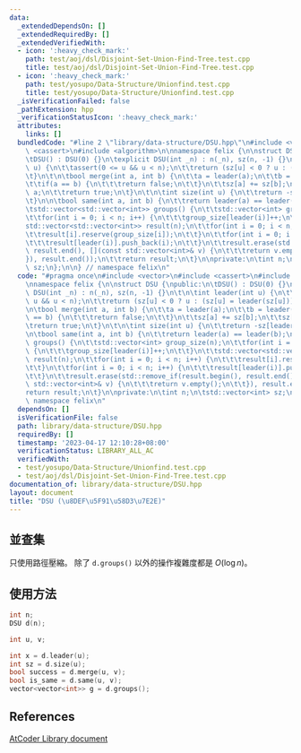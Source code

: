 ```yaml
---
data:
  _extendedDependsOn: []
  _extendedRequiredBy: []
  _extendedVerifiedWith:
  - icon: ':heavy_check_mark:'
    path: test/aoj/dsl/Disjoint-Set-Union-Find-Tree.test.cpp
    title: test/aoj/dsl/Disjoint-Set-Union-Find-Tree.test.cpp
  - icon: ':heavy_check_mark:'
    path: test/yosupo/Data-Structure/Unionfind.test.cpp
    title: test/yosupo/Data-Structure/Unionfind.test.cpp
  _isVerificationFailed: false
  _pathExtension: hpp
  _verificationStatusIcon: ':heavy_check_mark:'
  attributes:
    links: []
  bundledCode: "#line 2 \"library/data-structure/DSU.hpp\"\n#include <vector>\n#include\
    \ <cassert>\n#include <algorithm>\n\nnamespace felix {\n\nstruct DSU {\npublic:\n\
    \tDSU() : DSU(0) {}\n\texplicit DSU(int _n) : n(_n), sz(n, -1) {}\n\t\n\tint leader(int\
    \ u) {\n\t\tassert(0 <= u && u < n);\n\t\treturn (sz[u] < 0 ? u : (sz[u] = leader(sz[u])));\n\
    \t}\n\t\n\tbool merge(int a, int b) {\n\t\ta = leader(a);\n\t\tb = leader(b);\n\
    \t\tif(a == b) {\n\t\t\treturn false;\n\t\t}\n\t\tsz[a] += sz[b];\n\t\tsz[b] =\
    \ a;\n\t\treturn true;\n\t}\n\t\n\tint size(int u) {\n\t\treturn -sz[leader(u)];\n\
    \t}\n\n\tbool same(int a, int b) {\n\t\treturn leader(a) == leader(b);\n\t}\n\n\
    \tstd::vector<std::vector<int>> groups() {\n\t\tstd::vector<int> group_size(n);\n\
    \t\tfor(int i = 0; i < n; i++) {\n\t\t\tgroup_size[leader(i)]++;\n\t\t}\n\t\t\
    std::vector<std::vector<int>> result(n);\n\t\tfor(int i = 0; i < n; i++) {\n\t\
    \t\tresult[i].reserve(group_size[i]);\n\t\t}\n\t\tfor(int i = 0; i < n; i++) {\n\
    \t\t\tresult[leader(i)].push_back(i);\n\t\t}\n\t\tresult.erase(std::remove_if(result.begin(),\
    \ result.end(), [](const std::vector<int>& v) {\n\t\t\treturn v.empty();\n\t\t\
    }), result.end());\n\t\treturn result;\n\t}\n\nprivate:\n\tint n;\n\tstd::vector<int>\
    \ sz;\n};\n\n} // namespace felix\n"
  code: "#pragma once\n#include <vector>\n#include <cassert>\n#include <algorithm>\n\
    \nnamespace felix {\n\nstruct DSU {\npublic:\n\tDSU() : DSU(0) {}\n\texplicit\
    \ DSU(int _n) : n(_n), sz(n, -1) {}\n\t\n\tint leader(int u) {\n\t\tassert(0 <=\
    \ u && u < n);\n\t\treturn (sz[u] < 0 ? u : (sz[u] = leader(sz[u])));\n\t}\n\t\
    \n\tbool merge(int a, int b) {\n\t\ta = leader(a);\n\t\tb = leader(b);\n\t\tif(a\
    \ == b) {\n\t\t\treturn false;\n\t\t}\n\t\tsz[a] += sz[b];\n\t\tsz[b] = a;\n\t\
    \treturn true;\n\t}\n\t\n\tint size(int u) {\n\t\treturn -sz[leader(u)];\n\t}\n\
    \n\tbool same(int a, int b) {\n\t\treturn leader(a) == leader(b);\n\t}\n\n\tstd::vector<std::vector<int>>\
    \ groups() {\n\t\tstd::vector<int> group_size(n);\n\t\tfor(int i = 0; i < n; i++)\
    \ {\n\t\t\tgroup_size[leader(i)]++;\n\t\t}\n\t\tstd::vector<std::vector<int>>\
    \ result(n);\n\t\tfor(int i = 0; i < n; i++) {\n\t\t\tresult[i].reserve(group_size[i]);\n\
    \t\t}\n\t\tfor(int i = 0; i < n; i++) {\n\t\t\tresult[leader(i)].push_back(i);\n\
    \t\t}\n\t\tresult.erase(std::remove_if(result.begin(), result.end(), [](const\
    \ std::vector<int>& v) {\n\t\t\treturn v.empty();\n\t\t}), result.end());\n\t\t\
    return result;\n\t}\n\nprivate:\n\tint n;\n\tstd::vector<int> sz;\n};\n\n} //\
    \ namespace felix\n"
  dependsOn: []
  isVerificationFile: false
  path: library/data-structure/DSU.hpp
  requiredBy: []
  timestamp: '2023-04-17 12:10:28+08:00'
  verificationStatus: LIBRARY_ALL_AC
  verifiedWith:
  - test/yosupo/Data-Structure/Unionfind.test.cpp
  - test/aoj/dsl/Disjoint-Set-Union-Find-Tree.test.cpp
documentation_of: library/data-structure/DSU.hpp
layout: document
title: "DSU (\u8DEF\u5F91\u58D3\u7E2E)"
---
```


## 並查集

只使用路徑壓縮。
除了 `d.groups()` 以外的操作複雜度都是 $O(\log n)$。

## 使用方法
```cpp
int n;
DSU d(n);

int u, v;

int x = d.leader(u);
int sz = d.size(u);
bool success = d.merge(u, v);
bool is_same = d.same(u, v);
vector<vector<int>> g = d.groups();
```

## References
[AtCoder Library document](https://atcoder.github.io/ac-library/production/document_en/dsu.html)
